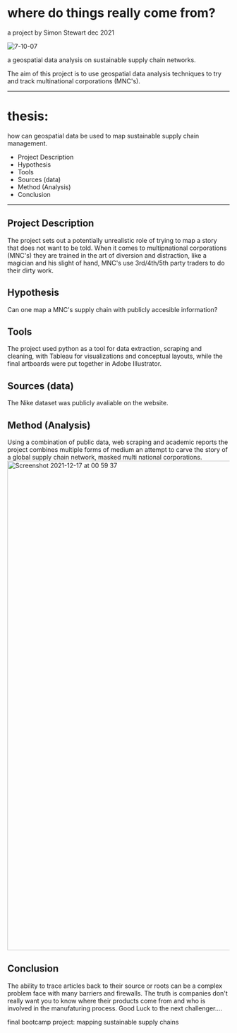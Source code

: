 # where do things really come from?

a project by Simon Stewart dec 2021

![7-10-07](https://user-images.githubusercontent.com/44263926/146465432-e7c0f1b8-1af4-468e-8747-485210db0ce6.png)


a geospatial data analysis on sustainable supply chain networks.

The aim of this project is to use geospatial data analysis techniques to try and track multinational corporations (MNC's).

---
# thesis:
how can geospatial data be used to map sustainable supply chain management.


* Project Description
* Hypothesis
* Tools
* Sources (data)
* Method (Analysis)
* Conclusion
_________
## Project Description
The project sets out a potentially unrealistic role of trying to map a story that does not want to be told. When it comes to multipnational corporations (MNC's) they are trained in the art of diversion and distraction, like a magician and his slight of hand, MNC's use 3rd/4th/5th party traders to do their dirty work. 

## Hypothesis
Can one map a MNC's supply chain with publicly accesible information?

## Tools
The project used python as a tool for data extraction, scraping and cleaning, with Tableau for visualizations and conceptual layouts, while the final artboards were put together in Adobe Illustrator.

## Sources (data)
The Nike dataset was publicly avaliable on the website.


## Method (Analysis)
Using a combination of public data, web scraping and academic reports the project combines multiple forms of medium an attempt to carve the story of a global supply chain network, masked multi national corporations.
<img width="1109" alt="Screenshot 2021-12-17 at 00 59 37" src="https://user-images.githubusercontent.com/44263926/146466468-9b6baeee-37b7-4bd7-b8fd-72de8eb02c42.png">


## Conclusion
The ability to trace articles back to their source or roots can be a complex problem face with many barriers and firewalls. The truth is companies don't really want you to know where their products come from and who is involved in the manufaturing process. Good Luck to the next challenger....

final bootcamp project: mapping sustainable supply chains
